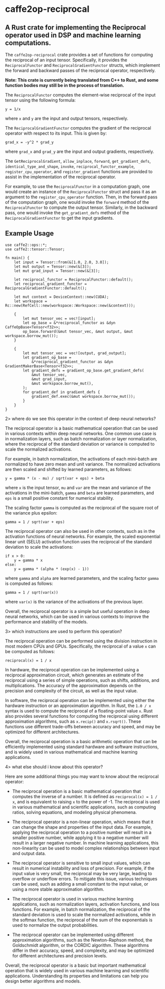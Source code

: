 # caffe2op-reciprocal

## A Rust crate for implementing the Reciprocal operator used in DSP and machine learning computations.

The `caffe2op-reciprocal` crate provides a set of
functions for computing the reciprocal of an input
tensor. Specifically, it provides the
`ReciprocalFunctor` and
`ReciprocalGradientFunctor` structs, which
implement the forward and backward passes of the
reciprocal operator, respectively.

**Note: This crate is currently being translated from C++ to Rust, and some function bodies may still be in the process of translation.**

The `ReciprocalFunctor` computes the element-wise
reciprocal of the input tensor using the following
formula:

```
y = 1/x
```

where `x` and `y` are the input and output
tensors, respectively.

The `ReciprocalGradientFunctor` computes the
gradient of the reciprocal operator with respect
to its input. This is given by:

```
grad_x = -y^2 * grad_y
```

where `grad_x` and `grad_y` are the input and
output gradients, respectively.

The `GetReciprocalGradient`, `allow_inplace`,
`forward`, `get_gradient_defs`,
`identical_type_and_shape`, `invoke`,
`reciprocal_functor_example`,
`register_cpu_operator`, and `register_gradient`
functions are provided to assist in the
implementation of the reciprocal operator.

For example, to use the `ReciprocalFunctor` in
a computation graph, one would create an instance
of the `ReciprocalFunctor` struct and pass it as
an argument to the `register_cpu_operator`
function. Then, in the forward pass of the
computation graph, one would invoke the `forward`
method of the `ReciprocalFunctor` to compute the
output tensor. Similarly, in the backward pass,
one would invoke the `get_gradient_defs` method of
the `ReciprocalGradientFunctor` to get the input
gradients.

## Example Usage

```
use caffe2::ops::*;
use caffe2::tensor::Tensor;

fn main() {
    let input = Tensor::from(&[1.0, 2.0, 3.0]);
    let mut output = Tensor::new(&[3]);
    let mut grad_input = Tensor::new(&[3]);

    let reciprocal_functor = ReciprocalFunctor::default();
    let reciprocal_gradient_functor = ReciprocalGradientFunctor::default();

    let mut context = DeviceContext::new(CUDA);
    let workspace = Rc::new(RefCell::new(workspace::Workspace::new(&context)));

    {
        let mut tensor_vec = vec![input];
        let op_base = &*reciprocal_functor as &dyn CaffeOpBase<Tensor<f32>>;
        op_base.forward(&mut tensor_vec, &mut output, &mut workspace.borrow_mut());
    }

    {
        let mut tensor_vec = vec![output, grad_output];
        let gradient_op_base =
            &*reciprocal_gradient_functor as &dyn GradientMakerBase<Tensor<f32>>;
        let gradient_defs = gradient_op_base.get_gradient_defs(
            &mut tensor_vec,
            &mut grad_input,
            &mut workspace.borrow_mut(),
        );
        for gradient_def in gradient_defs {
            gradient_def.exec(&mut workspace.borrow_mut());
        }
    }
}
```

2> where do we see this operator in the context of
deep neural networks?

The reciprocal operator is a basic mathematical
operation that can be used in various contexts
within deep neural networks. One common use case
is in normalization layers, such as batch
normalization or layer normalization, where the
reciprocal of the standard deviation or variance
is computed to scale the normalized activations.

For example, in batch normalization, the
activations of each mini-batch are normalized to
have zero mean and unit variance. The normalized
activations are then scaled and shifted by learned
parameters, as follows:

```
y = gamma * (x - mu) / sqrt(var + eps) + beta
```

where `x` is the input tensor, `mu` and `var` are
the mean and variance of the activations in the
mini-batch, `gamma` and `beta` are learned
parameters, and `eps` is a small positive constant
for numerical stability.

The scaling factor `gamma` is computed as the
reciprocal of the square root of the variance plus
epsilon:

```
gamma = 1 / sqrt(var + eps)
```

The reciprocal operator can also be used in other
contexts, such as in the activation functions of
neural networks. For example, the scaled
exponential linear unit (SELU) activation function
uses the reciprocal of the standard deviation to
scale the activations:

```
if x > 0:
    y = gamma * x
else:
    y = gamma * (alpha * (exp(x) - 1))
```

where `gamma` and `alpha` are learned parameters,
and the scaling factor `gamma` is computed as
follows:

```
gamma = 1 / sqrt(var(x))
```

where `var(x)` is the variance of the activations
of the previous layer.

Overall, the reciprocal operator is a simple but
useful operation in deep neural networks, which
can be used in various contexts to improve the
performance and stability of the models.

3> which instructions are used to perform this
operation?

The reciprocal operation can be performed using
the division instruction in most modern CPUs and
GPUs. Specifically, the reciprocal of a value `x`
can be computed as follows:

```
reciprocal(x) = 1 / x
```

In hardware, the reciprocal operation can be
implemented using a reciprocal approximation
circuit, which generates an estimate of the
reciprocal using a series of simple operations,
such as shifts, additions, and
multiplications. The accuracy of the approximation
depends on the precision and complexity of the
circuit, as well as the input value.

In software, the reciprocal operation can be
implemented using either the hardware instruction
or an approximation algorithm. In Rust, the `1.0
/ x` syntax is used to compute the reciprocal of
a floating-point value `x`. Rust also provides
several functions for computing the reciprocal
using different approximation algorithms, such as
`x.recip()` and `x.rsqrt()`. These functions use
different trade-offs between accuracy and speed,
and may be optimized for different architectures.

Overall, the reciprocal operation is a basic
arithmetic operation that can be efficiently
implemented using standard hardware and software
instructions, and is widely used in various
mathematical and machine learning applications.

4> what else should i know about this operator?

Here are some additional things you may want to
know about the reciprocal operator:

- The reciprocal operation is a basic mathematical
  operation that computes the inverse of
  a number. It is defined as `reciprocal(x)
  = 1 / x`, and is equivalent to raising `x` to
  the power of -1. The reciprocal is used in
  various mathematical and scientific
  applications, such as computing ratios, solving
  equations, and modeling physical phenomena.

- The reciprocal operator is a non-linear
  operation, which means that it can change the
  shape and properties of the input data. For
  example, applying the reciprocal operation to
  a positive number will result in a smaller
  positive number, while applying it to a negative
  number will result in a larger negative
  number. In machine learning applications, this
  non-linearity can be used to model complex
  relationships between input and output data.

- The reciprocal operator is sensitive to small
  input values, which can result in numerical
  instability and loss of precision. For example,
  if the input value is very small, the reciprocal
  may be very large, leading to overflow or
  underflow errors. To mitigate this issue,
  various techniques can be used, such as adding
  a small constant to the input value, or using
  a more stable approximation algorithm.

- The reciprocal operator is used in various
  machine learning applications, such as
  normalization layers, activation functions, and
  loss functions. For example, in batch
  normalization, the reciprocal of the standard
  deviation is used to scale the normalized
  activations, while in the softmax function, the
  reciprocal of the sum of the exponentials is
  used to normalize the output probabilities.

- The reciprocal operator can be implemented using
  different approximation algorithms, such as the
  Newton-Raphson method, the Goldschmidt
  algorithm, or the CORDIC algorithm. These
  algorithms differ in their accuracy, speed, and
  complexity, and may be optimized for different
  architectures and precision levels.

Overall, the reciprocal operator is a basic but
important mathematical operation that is widely
used in various machine learning and scientific
applications. Understanding its properties and
limitations can help you design better algorithms
and models.
